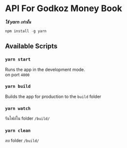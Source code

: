 # API For Godkoz Money Book

**_ใช้ yarn เท่านั้น_**

```js
npm install -g yarn
```

## Available Scripts

### `yarn start`

Runs the app in the development mode.\
on port `4000`

### `yarn build`

Builds the app for production to the `build` folder

### `yarn watch`

รันไฟล์ใน folder `/build/`

### `yarn clean`

ลบ folder `/build/`
